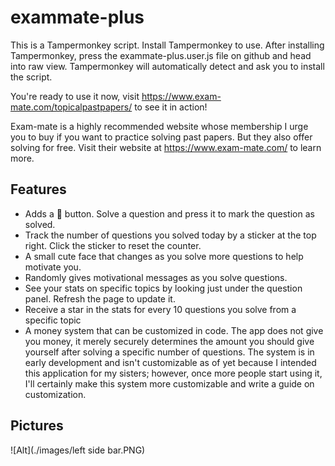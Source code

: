 # exammate-plus
This is a Tampermonkey script. Install Tampermonkey to use.
After installing Tampermonkey, press the exammate-plus.user.js file on github and head into raw view. Tampermonkey will automatically detect and ask you to install the script.

You're ready to use it now, visit https://www.exam-mate.com/topicalpastpapers/ to see it in action!

Exam-mate is a highly recommended website whose membership I urge you to buy if you want to practice solving past papers. But they also offer solving for free. Visit their website at https://www.exam-mate.com/ to learn more.

## Features 
- Adds a 📝 button. Solve a question and press it to mark the question as solved.
- Track the number of questions you solved today by a sticker at the top right. Click the sticker to reset the counter.
- A small cute face that changes as you solve more questions to help motivate you.
- Randomly gives motivational messages as you solve questions.
- See your stats on specific topics by looking just under the question panel. Refresh the page to update it.
- Receive a star in the stats for every 10 questions you solve from a specific topic
- A money system that can be customized in code. The app does not give you money, it merely securely determines the amount you should give yourself after solving a specific number of questions. The system is in early development and isn't customizable as of yet because I intended this application for my sisters; however, once more people start using it, I'll certainly make this system more customizable and write a guide on customization.

## Pictures
![Alt](./images/left side bar.PNG)
